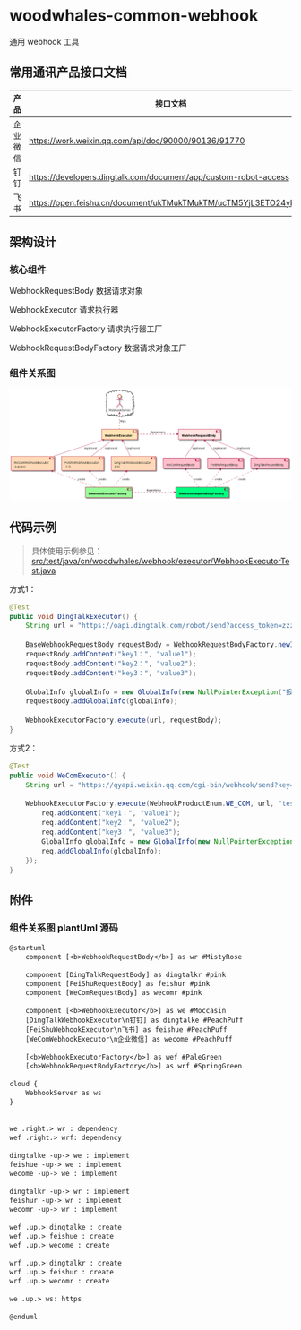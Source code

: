 # woodwhales-common-webhook

通用 webhook 工具

## 常用通讯产品接口文档

|  产品   | 接口文档  |
|  ----  | ----  |
|  企业微信  | https://work.weixin.qq.com/api/doc/90000/90136/91770  |
| 钉钉  | https://developers.dingtalk.com/document/app/custom-robot-access |
| 飞书  | https://open.feishu.cn/document/ukTMukTMukTM/ucTM5YjL3ETO24yNxkjN |

## 架构设计

### 核心组件

WebhookRequestBody 数据请求对象

WebhookExecutor 请求执行器

WebhookExecutorFactory 请求执行器工厂

WebhookRequestBodyFactory 数据请求对象工厂

### 组件关系图

![](doc/images/woodwhales-common-webhook.png)

## 代码示例

> 具体使用示例参见：[src/test/java/cn/woodwhales/webhook/executor/WebhookExecutorTest.java](https://github.com/woodwhales/woodwhales-common-webhook/blob/main/woodwhales-common-webhook-commons/src/test/java/cn/woodwhales/webhook/executor/WebhookExecutorTest.java)

方式1：

```java
@Test
public void DingTalkExecutor() {
    String url = "https://oapi.dingtalk.com/robot/send?access_token=zzz";

    BaseWebhookRequestBody requestBody = WebhookRequestBodyFactory.newInstance(WebhookProductEnum.DING_TALK, "test title");
    requestBody.addContent("key1：", "value1");
    requestBody.addContent("key2：", "value2");
    requestBody.addContent("key3：", "value3");

    GlobalInfo globalInfo = new GlobalInfo(new NullPointerException("报错啦"), "cn.woodwhales.webhook");
    requestBody.addGlobalInfo(globalInfo);

    WebhookExecutorFactory.execute(url, requestBody);
}
```

方式2：

```java
@Test
public void WeComExecutor() {
    String url = "https://qyapi.weixin.qq.com/cgi-bin/webhook/send?key=yyy";

    WebhookExecutorFactory.execute(WebhookProductEnum.WE_COM, url, "test title", req -> {
        req.addContent("key1：", "value1");
        req.addContent("key2：", "value2");
        req.addContent("key3：", "value3");
        GlobalInfo globalInfo = new GlobalInfo(new NullPointerException("报错啦"), "cn.woodwhales.webhook");
        req.addGlobalInfo(globalInfo);
    });
}
```

## 附件

### 组件关系图 plantUml 源码

```plantuml
@startuml
    component [<b>WebhookRequestBody</b>] as wr #MistyRose

    component [DingTalkRequestBody] as dingtalkr #pink
    component [FeiShuRequestBody] as feishur #pink
    component [WeComRequestBody] as wecomr #pink

    component [<b>WebhookExecutor</b>] as we #Moccasin
    [DingTalkWebhookExecutor\n钉钉] as dingtalke #PeachPuff
    [FeiShuWebhookExecutor\n飞书] as feishue #PeachPuff
    [WeComWebhookExecutor\n企业微信] as wecome #PeachPuff

    [<b>WebhookExecutorFactory</b>] as wef #PaleGreen
    [<b>WebhookRequestBodyFactory</b>] as wrf #SpringGreen

cloud {
    WebhookServer as ws
}


we .right.> wr : dependency
wef .right.> wrf: dependency

dingtalke -up-> we : implement
feishue -up-> we : implement
wecome -up-> we : implement

dingtalkr -up-> wr : implement
feishur -up-> wr : implement
wecomr -up-> wr : implement

wef .up.> dingtalke : create
wef .up.> feishue : create
wef .up.> wecome : create

wrf .up.> dingtalkr : create
wrf .up.> feishur : create
wrf .up.> wecomr : create

we .up.> ws: https

@enduml
```
